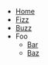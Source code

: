 <!-- TODO: Complete with your own sidebar structure and enable sidebar in index.html - or delete this file. -->
- [Home](/#docsify-themeable)
- [Fizz]()
- [Buzz]()
- Foo
    * [Bar]()
    * [Baz]()
